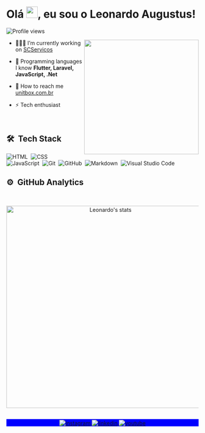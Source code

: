 
<h1 align="left">Olá <img src="https://raw.githubusercontent.com/kaueMarques/kaueMarques/master/hi.gif" width="30px">, eu sou o Leonardo Augustus!</h1>
<p align="left"> <img src="https://komarev.com/ghpvc/?username=leonardoaugustus&color=blueviolet" alt="Profile views" /> </p>
<img align="right" width="300em" height="300em" src=""/>

- 👨🏻‍💻  I’m currently working on [SCServicos](https://github.com/Sc-Servicos-ao-Consumidor/)

- 🌱  Programming languages I know **Flutter, Laravel, JavaScript, .Net**

- 🚀  How to reach me  [unitbox.com.br](https://linktr.ee/unitbox)

- ⚡  Tech enthusiast 

<br>

## 🛠 &nbsp;Tech Stack

![HTML](https://img.shields.io/badge/-HTML-05122A?style=flat&logo=HTML5)&nbsp;
![CSS](https://img.shields.io/badge/-CSS-05122A?style=flat&logo=CSS3&logoColor=1572B6)&nbsp;
![JavaScript](https://img.shields.io/badge/-JavaScript-05122A?style=flat&logo=javascript)&nbsp;
![Git](https://img.shields.io/badge/-Git-05122A?style=flat&logo=git)&nbsp;
![GitHub](https://img.shields.io/badge/-GitHub-05122A?style=flat&logo=github)&nbsp;
![Markdown](https://img.shields.io/badge/-Markdown-05122A?style=flat&logo=markdown)&nbsp;
![Visual Studio Code](https://img.shields.io/badge/-Visual%20Studio%20Code-05122A?style=flat&logo=visual-studio-code&logoColor=007ACC)&nbsp;

## ⚙️ &nbsp;GitHub Analytics
<br>

<p align="center">
<img width="530em" src="" alt="Leonardo's stats"/>
</p>

##

<p align="center" style="background:blue">
  <a href="https://www.instagram.com/dev.unitbox" target="_blank">
 <img align="center" src="" alt="instagram"/>
</a>
<a href="https://www.linkedin.com/in/leonardo-augustus/" target="_blank">
  <img align="center" src="" alt="linkedin"/>
</a>
<a href="https://unitbox.com.br/" target="_blank">
 <img align="center" src="" alt="youtube"/>
</a>
</p>
